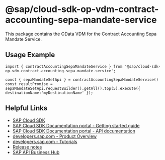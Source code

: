 # @sap/cloud-sdk-op-vdm-contract-accounting-sepa-mandate-service

This package contains the OData VDM for the Contract Accounting Sepa Mandate Service.

## Usage Example
```
import { contractAccountingSepaMandateService } from '@sap/cloud-sdk-op-vdm-contract-accounting-sepa-mandate-service';

const { sepaMandateSetApi } = contractAccountingSepaMandateService()
const resultPromise = sepaMandateSetApi.requestBuilder().getAll().top(5).execute({ destinationName:'myDestinationName' });

```

## Helpful Links

- [SAP Cloud SDK](https://github.com/SAP/cloud-sdk-js)
- [SAP Cloud SDK Documentation portal - Getting started guide](https://sap.github.io/cloud-sdk/docs/js/getting-started)
- [SAP Cloud SDK Documentation portal - API documentation](https://sap.github.io/cloud-sdk/docs/js/api)
- [developers.sap.com - Product Overview](https://developers.sap.com/topics/cloud-sdk.html)
- [developers.sap.com - Tutorials](https://developers.sap.com/tutorial-navigator.html?tag=software-product:technology-platform/sap-cloud-sdk&tag=tutorial:type/tutorial&tag=programming-tool:javascript)
- [Release notes](https://help.sap.com/doc/2324e9c3b28748a4ae2ad08166d77675/1.0/en-US/js-index.html)
- [SAP API Business Hub](https://api.sap.com/)
